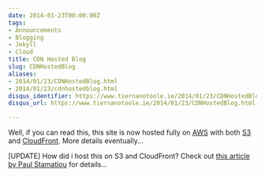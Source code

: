 ```yaml
---
date: 2014-01-23T00:00:00Z
tags:
- Announcements
- Blogging
- Jekyll
- Cloud
title: CDN Hosted Blog
slug: CDNHostedBlog
aliases:
- 2014/01/23/CDNHostedBlog.html
- 2014/01/23/cdnhostedblog.html
disqus_identifier: https://www.tiernanotoole.ie/2014/01/23/CDNHostedBlog.html
disqus_url: https://www.tiernanotoole.ie/2014/01/23/CDNHostedBlog.html

---
```

 Well, if you can read this, this site is now hosted fully on [AWS][1] with both [S3][2] and [CloudFront][3]. More details eventually...

[UPDATE] How did i host this on S3 and CloudFront? Check out [this article by Paul Stamatiou][4] for details...

[1]: http://aws.amazon.com
[2]: http://aws.amazon.com/s3
[3]: http://aws.amazon.com/cloudfront
[4]: http://paulstamatiou.com/hosting-on-amazon-s3-with-cloudfront/